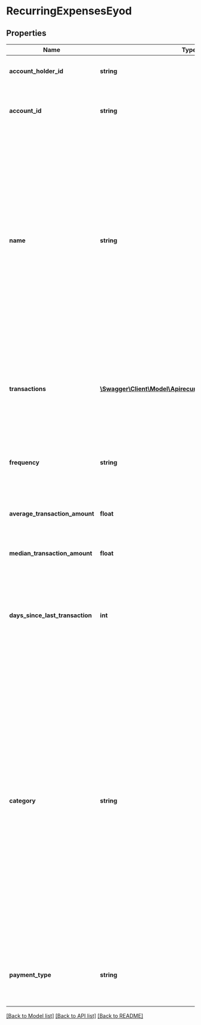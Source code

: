 # RecurringExpensesEyod

## Properties
Name | Type | Description | Notes
------------ | ------------- | ------------- | -------------
**account_holder_id** | **string** | The unique ID you provided for the account holder. | 
**account_id** | **string** | The unique ID you provided for the account where the transaction occurred. | 
**name** | **string** | The name for the recurring expense.  ℹ️ **Note**: This information is taken from the description section of a transaction and then normalized to provide you with an easy-to-read name. As such, sometimes the name will reflect the merchant the payment is made to (for example, Netflix.com), while for other recurring expenses, this could be something like \&quot;Monthly payment to John\&quot;. | 
**transactions** | [**\Swagger\Client\Model\ApirecurringexpensesTransactions[]**](ApirecurringexpensesTransactions.md) | An array of minified transaction objects used to evaluate the recurring expense. If no transactions were found, we return an empty array. | 
**frequency** | **string** | The frequency at which this recurring expense occurs.   ℹ️ **Note:** Belvo only identifies &#x60;MONTHLY&#x60; frequencies. | [default to 'MONTHLY']
**average_transaction_amount** | **float** | The average transaction amount of the recurring expense. | 
**median_transaction_amount** | **float** | The median transaction amount of the recurring expense. | 
**days_since_last_transaction** | **int** | Number of days since the last recurring expense occurred.  Based on the frequency, you can infer how many days until the next charge will occur. | 
**category** | **string** | The transaction category for the recurring expense. For more information on the available categories, please see our [Transaction categorization documentation](https://developers.belvo.com/docs/banking#categorizing-transactions).  - &#x60;Online Platforms &amp; Leisure&#x60; (Netflix, Spotify, Gym Memberships) - &#x60;Bills &amp; Utilities&#x60; (electricity, telephone, internet) - &#x60;Credits &amp; Loans&#x60; (credit card cash advances, student loan, watercraft lease) - &#x60;Insurance&#x60; (home, car, and health &amp; life insurance) - &#x60;Transport &amp; Travel&#x60; (Uber trip, airbnb, parking) - &#x60;Taxes&#x60; (service fee, donation, court taxes) | 
**payment_type** | **string** | The type of recurring expense. We return one of the following values:    - &#x60;SUBSCRIPTION&#x60;   - &#x60;REGULAR&#x60; | 

[[Back to Model list]](../../README.md#documentation-for-models) [[Back to API list]](../../README.md#documentation-for-api-endpoints) [[Back to README]](../../README.md)

